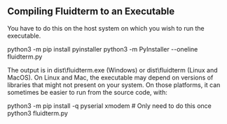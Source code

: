 ## Compiling Fluidterm to an Executable

You have to do this on the host system on which you wish to run
the executable.

  python3 -m pip install pyinstaller
  python3 -m PyInstaller --oneline fluidterm.py

The output is in dist\fluidterm.exe (Windows) or dist\fluidterm
(Linux and MacOS).  On Linux and Mac, the executable may depend
on versions of libraries that might not present on your system.
On those platforms, it can sometimes be easier to run from the
source code, with:

  python3 -m pip install -q pyserial xmodem  # Only need to do this once
  python3 fluidterm.py

  
